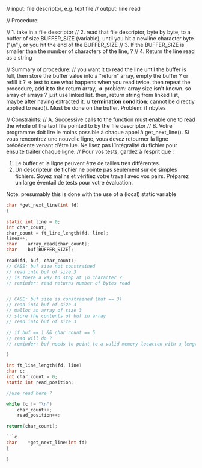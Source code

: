 // input: file descriptor, e.g. text file
// output: line read

// Procedure:

// 1. take in a file descriptor
// 2. read that file descriptor, byte by byte, to a buffer of size BUFFER_SIZE (variable), until you hit a newline character byte ("\n"), or you hit the end of the BUFFER_SIZE
// 3. If the BUFFER_SIZE is smaller than the number of characters of the line, ?
// 4. Return the line read as a string

// Summary of procedure:
// you want it to read the line until the buffer is full, then store the buffer value into a "return" array, empty the buffer ? or refill it ? => test to see what happens when you read twice. then repeat the procedure, add it to the return array, => problem: array size isn't known. so array of arrays ? just use linked list. then, return string from linked list, maybe after having extracted it.
// **termination condition**:
cannot be directly applied to read(). Must be done on the buffer. Problem: if nbytes


// Constraints:
// A. Successive calls to the function must enable one to read the whole of the text file pointed to by the file descriptor
// B. Votre programme doit lire le moins possible à chaque appel à get_next_line(). Si vous rencontrez une nouvelle ligne, vous devez retourner la ligne précédente venant d’être lue. Ne lisez pas l’intégralité du fichier pour ensuite traiter chaque ligne.
// Pour vos tests, gardez à l’esprit que :
1) Le buffer et la ligne peuvent être de tailles très différentes.
2) Un descripteur de fichier ne pointe pas seulement sur de simples
fichiers.
Soyez malins et vérifiez votre travail avec vos pairs. Préparez un
large éventail de tests pour votre évaluation.

Note: presumably this is done with the use of a (local) static variable

```c
char *get_next_line(int fd)
{

static int line = 0;
int	char_count;
char_count = ft_line_length(fd, line);
lines++;
char	array_read[char_count];
char	buf[BUFFER_SIZE];

read(fd, buf, char_count);
// CASE: buf size not constrained
// read into buf of size 3
// is there a way to stop at \n character ?
// reminder: read returns number of bytes read


// CASE: buf size is constrained (buf == 3)
// read into buf of size 3
// malloc an array of size 3
// store the contents of buf in array
// read into buf of size 3

// if buf == 1 && char_count == 5
// read will do ?
// reminder: buf needs to point to a valid memory location with a length not smaller than the specified size because of overflow.

}

int	ft_line_length(fd, line)
char c;
int char_count = 0;
static int read_position;

//use read here ?

while (c != "\n")
	char_count++;
	read_position++;

return(char_count);

```c
char	*get_next_line(int fd)
{

}
```